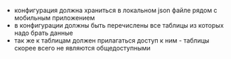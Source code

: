 - конфигурация должна храниться в локальном json файле рядом с мобильным приложением
- в конфигурации должны быть перечислены все таблицы из которых надо брать данные
- так же к таблицам должен прилагаться доступ к ним - таблицы скорее всего не являются общедоступными

